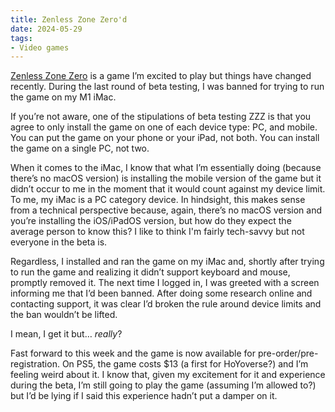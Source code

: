 ```yaml
---
title: Zenless Zone Zero'd
date: 2024-05-29
tags:
- Video games
---
```


[Zenless Zone Zero](https://www.igdb.com/games/zenless-zone-zero) is a game I’m excited to play but things have changed recently. During the last round of beta testing, I was banned for trying to run the game on my M1 iMac.

If you’re not aware, one of the stipulations of beta testing ZZZ is that you agree to only install the game on one of each device type: PC, and mobile. You can put the game on your phone or your iPad, not both. You can install the game on a single PC, not two.

When it comes to the iMac, I know that what I’m essentially doing (because there’s no macOS version) is installing the mobile version of the game but it didn’t occur to me in the moment that it would count against my device limit. To me, my iMac is a PC category device. In hindsight, this makes sense from a technical perspective because, again, there’s no macOS version and you’re installing the iOS/iPadOS version, but how do they expect the average person to know this? I like to think I'm fairly tech-savvy but not everyone in the beta is.

Regardless, I installed and ran the game on my iMac and, shortly after trying to run the game and realizing it didn’t support keyboard and mouse, promptly removed it. The next time I logged in, I was greeted with a screen informing me that I’d been banned. After doing some research online and contacting support, it was clear I’d broken the rule around device limits and the ban wouldn’t be lifted.

I mean, I get it but… *really*?

Fast forward to this week and the game is now available for pre-order/pre-registration. On PS5, the game costs $13 (a first for HoYoverse?) and I’m feeling weird about it. I know that, given my excitement for it and experience during the beta, I’m still going to play the game (assuming I’m allowed to?) but I’d be lying if I said this experience hadn’t put a damper on it.
